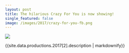 ```yaml
---
layout: post
title: The hilarious Crazy For You is now showing!
single_featured: false
image: /images/2017/crazy-for-you-fb.png
---
```

![](/images/2017/{{site.data.productions.2017[2].image}})

{{site.data.productions.2017[2].description | markdownify}}
